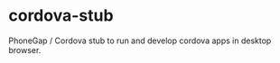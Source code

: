 cordova-stub
============

PhoneGap / Cordova stub to run and develop cordova apps in desktop browser.
